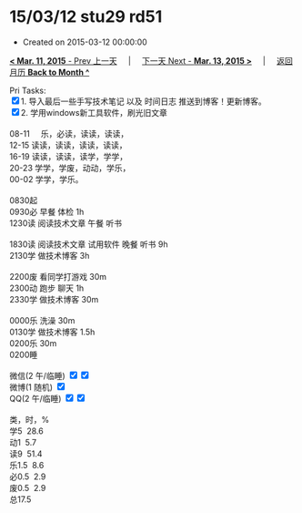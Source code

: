 # 15/03/12 stu29  rd51

- Created on 2015-03-12 00:00:00

[**< Mar. 11, 2015** - Prev 上一天](_archived/lifelogs/2015/03/d11.md) &nbsp; &nbsp; | &nbsp; &nbsp; [下一天 Next - **Mar. 13, 2015 >**](_archived/lifelogs/2015/03/d13.md) &nbsp; &nbsp; |  &nbsp; &nbsp; [返回月历 **Back to Month ^**](_archived/lifelogs/2015/03/index.md)
<br/><div>Pri Tasks:<br clear="none"/><div><input type="checkbox" checked="false"/>1. 导入最后一些手写技术笔记 以及 时间日志 推送到博客！更新博客。</div><div><input type="checkbox" checked="true"/>2. 学用windows新工具软件，刷光旧文章</div><div><br clear="none"/></div>08-11     乐，必读，读读，读读，<br clear="none"/>12-15 读读，读读，读读，读读，<br clear="none"/>16-19 读读，读读，读学，学学，<br clear="none"/>20-23 学学，学废，动动，学乐，</div><div><div>00-02 学学，学乐。</div><div><br clear="none"/></div>0830起<br clear="none"/>0930必 早餐 体检 1h</div><div>1230读 阅读技术文章 午餐 听书</div><div><br clear="none"/></div><div>1830读 阅读技术文章 试用软件 晚餐 听书 9h</div><div>2130学 做技术博客 3h</div><div><br clear="none"/></div><div>2200废 看同学打游戏 30m</div><div>2300动 跑步 聊天 1h<br clear="none"/>2330学 做技术博客 30m</div><div><br clear="none"/></div><div>0000乐 洗澡 30m</div><div>0130学 做技术博客 1.5h</div><div>0200乐 30m</div><div>0200睡</div><div><br clear="none"/>微信(2 午/临睡) <input type="checkbox" checked="true"/><input type="checkbox" checked="true"/><br clear="none"/>微博(1 随机) <input type="checkbox" checked="true"/><br clear="none"/>QQ(2 午/临睡) <input type="checkbox" checked="true"/><input type="checkbox" checked="true"/><br clear="none"/><div><br clear="none"/></div>类，时，%<br clear="none"/>学5  28.6<br clear="none"/>动1  5.7<br clear="none"/>读9  51.4<br clear="none"/>乐1.5  8.6<br clear="none"/>必0.5  2.9<br clear="none"/>废0.5  2.9<br clear="none"/>总17.5</div>
